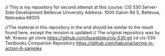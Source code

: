 // This is my repository for second attempt at this course:
CIS 530 Server-Side Development
Bellevue University
Address: 1000 Galvin Rd S, Bellevue, Nebraska 68005

//The material in this repository in the end should be similar to the result found here, except the revision is updated
// The original repository was by Mr. Krasso
git clone https://github.com/buwebdev/cis-530.git
cd cis-530
Textbooks Companion Repository
https://github.com/habuma/spring-in-action-6-samples
